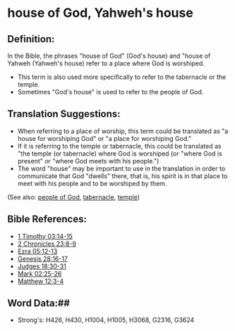 # house of God, Yahweh's house #

## Definition: ##

In the Bible, the phrases "house of God" (God's house) and "house of Yahweh (Yahweh's house) refer to a place where God is worshiped.

* This term is also used more specifically to refer to the tabernacle or the temple.
* Sometimes "God's house" is used to refer to the people of God.

## Translation Suggestions: ##

* When referring to a place of worship, this term could be translated as "a house for worshiping God" or "a place for worshiping God."
* If it is referring to the temple or tabernacle, this could be translated as "the temple (or tabernacle) where God is worshiped (or "where God is present" or "where God meets with his people.")
* The word "house" may be important to use in the translation in order to communicate that God "dwells" there, that is, his spirit is in that place to meet with his people and to be worshiped by them.

(See also: [people of God](peopleofgod.md), [tabernacle](tabernacle.md), [temple](temple.md))

## Bible References: ##

* [1 Timothy 03:14-15](rc://en/tn/help/1ti/03/14)
* [2 Chronicles 23:8-9](rc://en/tn/help/2ch/23/08)
* [Ezra 05:12-13](rc://en/tn/help/ezr/05/12)
* [Genesis 28:16-17](rc://en/tn/help/gen/28/16)
* [Judges 18:30-31](rc://en/tn/help/jdg/18/30)
* [Mark 02:25-26](rc://en/tn/help/mrk/02/25)
* [Matthew 12:3-4](rc://en/tn/help/mat/12/03)

## Word Data:##

* Strong's: H426, H430, H1004, H1005, H3068, G2316, G3624
